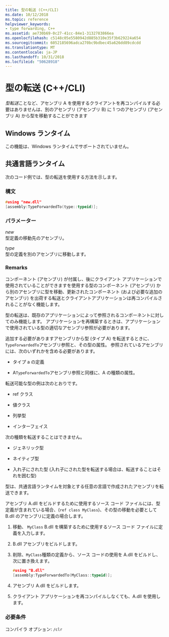 ```yaml
---
title: 型の転送 (C++/CLI)
ms.date: 10/12/2018
ms.topic: reference
helpviewer_keywords:
- type forwarding, C++
ms.assetid: ae730b69-0c27-41cc-84e1-3132783866ea
ms.openlocfilehash: c5148c05e5580942d885b310e35f3b629224a654
ms.sourcegitcommit: 6052185696adca270bc9bdbec45a626dd89cdcdd
ms.translationtype: MT
ms.contentlocale: ja-JP
ms.lasthandoff: 10/31/2018
ms.locfileid: "50628918"
---
```

# <a name="type-forwarding-ccli"></a>型の転送 (C++/CLI)

*型転送*ことなど、アセンブリ A を使用するクライアントを再コンパイルする必要はありませんは、別のアセンブリ (アセンブリ B) に 1 つのアセンブリ (アセンブリ A) から型を移動することができます

## <a name="windows-runtime"></a>Windows ランタイム

この機能は、Windows ランタイムでサポートされていません。

## <a name="common-language-runtime"></a>共通言語ランタイム

次のコード例では、型の転送を使用する方法を示します。

### <a name="syntax"></a>構文

```cpp
#using "new.dll"
[assembly:TypeForwardedTo(type::typeid)];
```

### <a name="parameters"></a>パラメーター

*new*<br/>
型定義の移動先のアセンブリ。

*type*<br/>
型の定義を別のアセンブリに移動します。

### <a name="remarks"></a>Remarks

コンポーネント (アセンブリ) が付属し、後にクライアント アプリケーションで使用されていることができますを使用する型のコンポーネント (アセンブリ) から別のアセンブリに型を移動、更新されたコンポーネント (および必要な追加のアセンブリ) を出荷する転送とクライアントアプリケーションは再コンパイルされることがなく機能します。

型の転送は、既存のアプリケーションによって参照されるコンポーネントに対してのみ機能します。 アプリケーションを再構築するときは、アプリケーションで使用されている型の適切なアセンブリ参照が必要があります。

追加する必要がありますアセンブリから型 (タイプ A) を転送するときに、`TypeForwardedTo`アセンブリ参照と、その型の属性。 参照されているアセンブリには、次のいずれかを含める必要があります。

- タイプ a の定義

- A`TypeForwardedTo`アセンブリ参照と同様に、A の種類の属性。

転送可能な型の例は次のとおりです。

- ref クラス

- 値クラス

- 列挙型

- インターフェイス

次の種類を転送することはできません。

- ジェネリック型

- ネイティブ型

- 入れ子にされた型 (入れ子にされた型を転送する場合は、転送することはそれを囲む型)

型は、共通言語ランタイムを対象とする任意の言語で作成されたアセンブリを転送できます。

アセンブリ A.dll をビルドするために使用するソース コード ファイルには、型定義が含まれている場合、(`ref class MyClass`)、その型の移動を必要として B.dll のアセンブリに定義の場合します。

1. 移動、 `MyClass` B.dll を構築するために使用するソース コード ファイルに定義を入力します。

2. B.dll アセンブリをビルドします。

3. 削除、`MyClass`種類の定義から、ソース コードの使用を A.dll をビルドし、次に置き換えます。

    ```cpp
    #using "B.dll"
    [assembly:TypeForwardedTo(MyClass::typeid)];
    ```

4. アセンブリ A.dll をビルドします。

5. クライアント アプリケーションを再コンパイルしなくても、A.dll を使用します。

### <a name="requirements"></a>必要条件

コンパイラ オプション: `/clr`